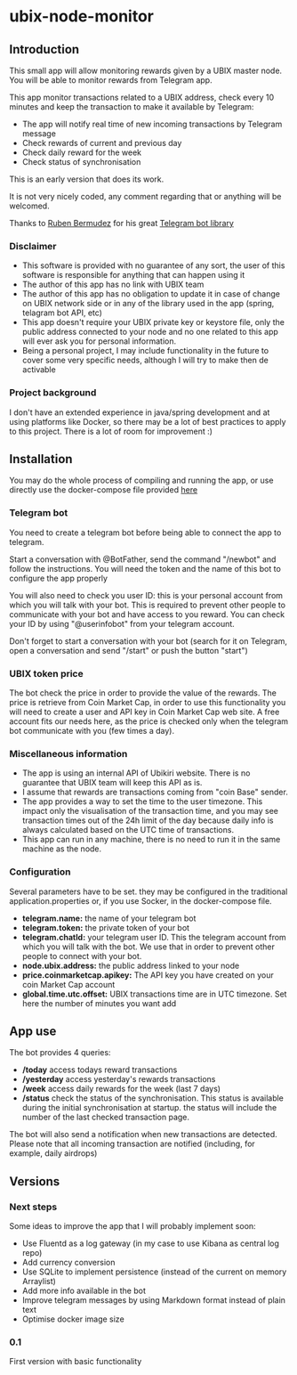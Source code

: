 # ubix-node-monitor

## Introduction
This small app will allow monitoring rewards given by a UBIX master node. You will be able to monitor rewards from Telegram app.

This app monitor transactions related to a UBIX address, check every 10 minutes and keep the transaction to make it available by Telegram:
* The app will notify real time of new incoming transactions by Telegram message
* Check rewards of current and previous day
* Check daily reward for the week
* Check status of synchronisation

This is an early version that does its work.

It is not very nicely coded, any comment regarding that or anything will be welcomed.

Thanks to [Ruben Bermudez](https://github.com/rubenlagus) for his great [Telegram bot library](https://github.com/rubenlagus/TelegramBots)

### Disclaimer
* This software is provided with no guarantee of any sort, the user of this software is responsible for anything that can happen using it
* The author of this app has no link with UBIX team
* The author of this app has no obligation to update it in case of change on UBIX network side or in any of the library used in the app (spring, telagram bot API, etc)
* This app doesn't require your UBIX private key or keystore file, only the public address connected to your node and no one related to this app will ever ask you for personal information.
* Being a personal project, I may include functionality in the future to cover some very specific needs, although I will try to make then de activable

### Project background
I don't have an extended experience in java/spring development and at using platforms like Docker, so there may be a lot of best practices to apply to this project.
There is a lot of room for improvement :)

## Installation
You may do the whole process of compiling and running the app, or use directly use the docker-compose file provided [here](docker/)

### Telegram bot
You need to create a telegram bot before being able to connect the app to telegram.

Start a conversation with @BotFather, send the command "/newbot" and follow the instructions. You will need the token and the name of this bot to configure the app properly

You will also need to check you user ID: this is your personal account from which you will talk with your bot.
This is required to prevent other people to communicate with your bot and have access to you reward.
You can check your ID by using "@userinfobot" from your telegram account.

Don't forget to start a conversation with your bot (search for it on Telegram, open a conversation and send "/start" or push the button "start")

### UBIX token price
The bot check the price in order to provide the value of the rewards. The price is retrieve from Coin Market Cap, in order to use this functionality you will need to create a user and API key in Coin Market Cap web site.
A free account fits our needs here, as the price is checked only when the telegram bot communicate with you (few times a day).

### Miscellaneous information
* The app is using an internal API of Ubikiri website. There is no guarantee that UBIX team will keep this API as is.
* I assume that rewards are transactions coming from "coin Base" sender.
* The app provides a way to set the time to the user timezone. This impact only the visualisation of the transaction time, and you may see transaction times out of the 24h limit of the day because daily info is always calculated based on the UTC time of transactions.
* This app can run in any machine, there is no need to run it in the same machine as the node.

### Configuration
Several parameters have to be set.
they may be configured in the traditional application.properties or, if you use Socker, in the docker-compose file.

* **telegram.name:** the name of your telegram bot
* **telegram.token:** the private token of your bot
* **telegram.chatId:** your telegram user ID. This the telegram account from which you will talk with the bot. We use that in order to prevent other people to connect with your bot.
* **node.ubix.address:** the public address linked to your node
* **price.coinmarketcap.apikey:** The API key you have created on your coin Market Cap account
* **global.time.utc.offset:** UBIX transactions time are in UTC timezone. Set here the number of minutes you want add

## App use
The bot provides 4 queries:
* **/today** access todays reward transactions
* **/yesterday** access yesterday's rewards transactions
* **/week** access daily rewards for the week (last 7 days)
* **/status** check the status of the synchronisation. This status is available during the initial synchronisation at startup. the status will include the number of the last checked transaction page.

The bot will also send a notification when new transactions are detected. Please note that all incoming transaction are notified (including, for example, daily airdrops)

## Versions
### Next steps
Some ideas to improve the app that I will probably implement soon:
* Use Fluentd as a log gateway (in my case to use Kibana as central log repo)
* Add currency conversion
* Use SQLite to implement persistence (instead of the current on memory Arraylist)
* Add more info available in the bot
* Improve telegram messages by using Markdown format instead of plain text
* Optimise docker image size

### 0.1
First version with basic functionality

